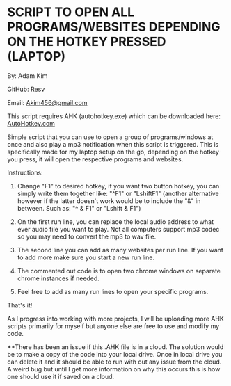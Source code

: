 # SCRIPT TO OPEN ALL PROGRAMS/WEBSITES DEPENDING ON THE HOTKEY PRESSED (LAPTOP)
By: Adam Kim

GitHub: Resv

Email: Akim456@gmail.com


This script requires AHK (autohotkey.exe) which can be downloaded here: <a href="https://autohotkey.com">AutoHotkey.com</a>

Simple script that you can use to open a group of programs/windows at once and also play a mp3 notification when this script is triggered. This is specifically made for my laptop setup on the go, depending on the hotkey you press, it will open the respective programs and websites.

Instructions:
1. Change "F1" to desired hotkey, if you want two button hotkey, you can simply write them together like: "^F1" or "LshiftF1" (another alternative however if the latter doesn't work would be to include the "&" in between. Such as: "^ & F1" or "Lshift & F1")

2. On the first run line, you can replace the local audio address to what ever audio file you want to play. Not all computers support mp3 codec so you may need to convert the mp3 to wav file.

3. The second line you can add as many websites per run line. If you want to add more make sure you start a new run line.

4. The commented out code is to open two chrome windows on separate chrome instances if needed.

5. Feel free to add as many run lines to open your specific programs.

That's it!

As I progress into working with more projects, I will be uploading more AHK scripts primarily for myself but anyone else are free to use and modify my code.

**There has been an issue if this .AHK file is in a cloud. The solution would be to make a copy of the code into your local drive. Once in local drive you can delete it and it should be able to run with out any issue from the cloud. A weird bug but until I get more information on why this occurs this is how one should use it if saved on a cloud.
